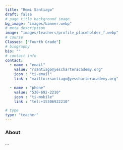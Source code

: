 ```yaml
---
title: "Remi Santiago"
draft: false
# page title background image
bg_image: "images/banner.webp"
# meta description
image: "images/teachers/profile_placeholder_f.webp"
# course
Classes: ["Fourth Grade"]
# biography
bio: ""
# contact info
contact:
  - name : "email"
    value: "rsantiago@yescharteracademy.org"
    icon : "ti-email" 
    link : "mailto:rsantiago@yescharteracademy.org"

  - name : "phone"
    value: "530-692-2210"
    icon : "ti-mobile" 
    link : "tel:+15306922210"

# type
type: "teacher"
---
```


### About

...